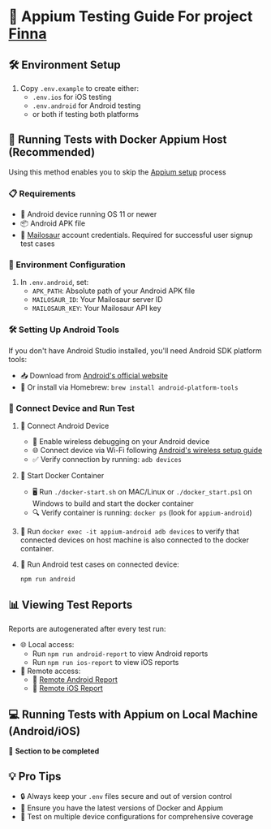 # 🚀 Appium Testing Guide For project [Finna](https://www.finnahq.com/)

## 🛠️ Environment Setup

1. Copy `.env.example` to create either:
   - `.env.ios` for iOS testing
   - `.env.android` for Android testing
   - or both if testing both platforms

## 🐳 Running Tests with Docker Appium Host (Recommended)
Using this method enables you to skip the [Appium setup](https://webdriver.io/docs/appium/) process

### 📋 Requirements
- 🤖 Android device running OS 11 or newer
- 📦 Android APK file
- 📨 [Mailosaur](https://mailosaur.com/) account credentials. Required for successful user signup test cases

### 🔧 Environment Configuration
1. In `.env.android`, set:
   - `APK_PATH`: Absolute path of your Android APK file
   - `MAILOSAUR_ID`: Your Mailosaur server ID
   - `MAILOSAUR_KEY`: Your Mailosaur API key

### 🛠️ Setting Up Android Tools
If you don't have Android Studio installed, you'll need Android SDK platform tools:
- 📥 Download from [Android's official website](https://developer.android.com/tools/releases/platform-tools)
- 🍺 Or install via Homebrew: `brew install android-platform-tools`

### 🔌 Connect Device and Run Test

1. 📱 Connect Android Device
   - 📶 Enable wireless debugging on your Android device
   - 🌐 Connect device via Wi-Fi following [Android's wireless setup guide](https://developer.android.com/tools/adb#wireless-android11-command-line)
   - ✅ Verify connection by running: `adb devices`

2. 🚢 Start Docker Container
   - 🖥️ Run `./docker-start.sh` on MAC/Linux or `./docker_start.ps1` on Windows to build and start the docker container
   - 🔍 Verify container is running: `docker ps` (look for `appium-android`)

3. 🔗 Run `docker exec -it appium-android adb devices` to verify that connected devices on host machine
   is also connected to the docker container.

4. 🧪 Run Android test cases on connected device:
   ```shell
   npm run android
   ```

## 📊 Viewing Test Reports
Reports are autogenerated after every test run:
- 🌐 Local access:
   - Run `npm run android-report` to view Android reports
   - Run `npm run ios-report` to view iOS reports
- 🔗 Remote access:
   - 🤖 [Remote Android Report](https://android-test-report.web.app/#)
   - 🍎 [Remote iOS Report](https://ios-test-report.web.app/#)

## 💻 Running Tests with Appium on Local Machine (Android/iOS)
🚧 **Section to be completed**

## 💡 Pro Tips
- 🔒 Always keep your `.env` files secure and out of version control
- 🔄 Ensure you have the latest versions of Docker and Appium
- 📱 Test on multiple device configurations for comprehensive coverage